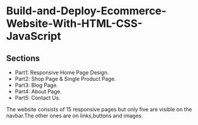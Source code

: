 # Build-and-Deploy-Ecommerce-Website-With-HTML-CSS-JavaScript


## Sections
- Part1: Responsive Home Page Design.
- Part2: Shop Page & Single Product Page.
- Part3: Blog Page.
- Part4: About Page.
- Part5: Contact Us.

The website consists of 15 responsive pages but only five are visible on the navbar.The other ones are on links,buttons and images.

